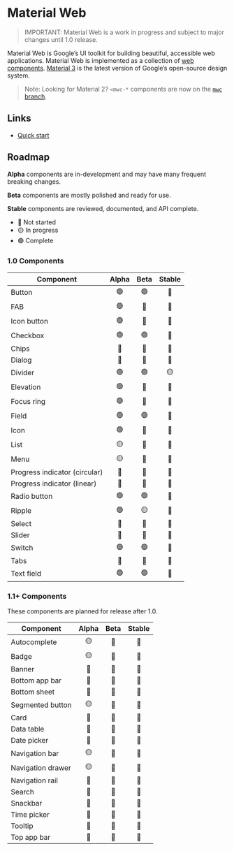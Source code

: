 # Material Web

> IMPORTANT: Material Web is a work in progress and subject to major changes
> until 1.0 release.

Material Web is Google’s UI toolkit for building beautiful, accessible web
applications. Material Web is implemented as a collection of
[web components](https://developer.mozilla.org/en-US/docs/Web/Web_Components).
[Material 3](https://m3.material.io/) is the latest version of Google’s
open-source design system.

> Note: Looking for Material 2? `<mwc-*` components are now on the
> [`mwc` branch](https://github.com/material-components/material-web/tree/mwc).

## Links

- [Quick start](docs/quick-start.md)

## Roadmap

**Alpha** components are in-development and may have many frequent breaking
changes.

**Beta** components are mostly polished and ready for use.

**Stable** components are reviewed, documented, and API complete.

-   🔴 Not started
-   🟡 In progress
-   🟢 Complete

### 1.0 Components

Component                     | Alpha | Beta | Stable
----------------------------- | :---: | :--: | :----:
Button                        | 🟢     | 🟢    | 🔴
FAB                           | 🟢     | 🔴    | 🔴
Icon button                   | 🟢     | 🔴    | 🔴
Checkbox                      | 🟢     | 🟢    | 🔴
Chips                         | 🔴     | 🔴    | 🔴
Dialog                        | 🔴     | 🔴    | 🔴
Divider                       | 🟢     | 🟢    | 🟡
Elevation                     | 🟢     | 🔴    | 🔴
Focus ring                    | 🟢     | 🔴    | 🔴
Field                         | 🟢     | 🟢    | 🔴
Icon                          | 🟢     | 🔴    | 🔴
List                          | 🟡     | 🔴    | 🔴
Menu                          | 🟡     | 🔴    | 🔴
Progress indicator (circular) | 🔴     | 🔴    | 🔴
Progress indicator (linear)   | 🔴     | 🔴    | 🔴
Radio button                  | 🟢     | 🟢    | 🔴
Ripple                        | 🟢     | 🟡    | 🔴
Select                        | 🔴     | 🔴    | 🔴
Slider                        | 🔴     | 🔴    | 🔴
Switch                        | 🟢     | 🟢    | 🔴
Tabs                          | 🔴     | 🔴    | 🔴
Text field                    | 🟢     | 🟢    | 🔴

### 1.1+ Components

These components are planned for release after 1.0.

Component         | Alpha | Beta | Stable
----------------- | :---: | :--: | :----:
Autocomplete      | 🟡     | 🔴    | 🔴
Badge             | 🟡     | 🔴    | 🔴
Banner            | 🔴     | 🔴    | 🔴
Bottom app bar    | 🔴     | 🔴    | 🔴
Bottom sheet      | 🔴     | 🔴    | 🔴
Segmented button  | 🟡     | 🔴    | 🔴
Card              | 🔴     | 🔴    | 🔴
Data table        | 🔴     | 🔴    | 🔴
Date picker       | 🔴     | 🔴    | 🔴
Navigation bar    | 🟡     | 🔴    | 🔴
Navigation drawer | 🟡     | 🔴    | 🔴
Navigation rail   | 🔴     | 🔴    | 🔴
Search            | 🔴     | 🔴    | 🔴
Snackbar          | 🔴     | 🔴    | 🔴
Time picker       | 🔴     | 🔴    | 🔴
Tooltip           | 🔴     | 🔴    | 🔴
Top app bar       | 🔴     | 🔴    | 🔴
